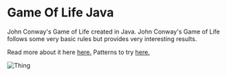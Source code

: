 # Game Of Life Java
John Conway's Game of Life created in Java. John Conway's Game of Life follows some very basic rules but provides very interesting results.

Read more about it here [here.](https://en.wikipedia.org/wiki/Conway's_Game_of_Life)
Patterns to try [here.](http://www.math.cornell.edu/~lipa/mec/4life2.png)

![Thing](https://c1.staticflickr.com/4/3684/33160872221_cb15e24e06_z.jpg])
